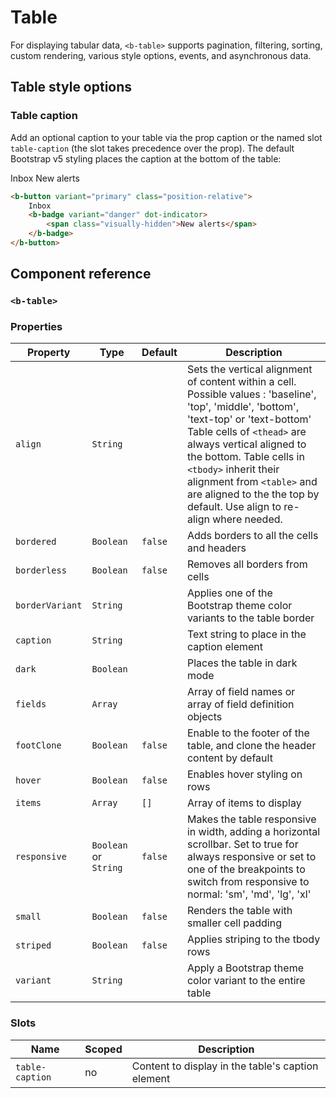 # Table
For displaying tabular data, `<b-table>` supports pagination, filtering, sorting, custom rendering, various style options, events, and asynchronous data.

## Table style options

### Table caption
Add an optional caption to your table via the prop caption or the named slot `table-caption` (the slot takes precedence over the prop). The default Bootstrap v5 styling places the caption at the bottom of the table:

<ClientOnly>
    <b-card>
        <b-button variant="primary" class="position-relative">
            Inbox
            <b-badge variant="danger" dot-indicator>
                <span class="visually-hidden">New alerts</span>
            </b-badge>
        </b-button>
    </b-card>
</ClientOnly>

``` html
<b-button variant="primary" class="position-relative">
    Inbox
    <b-badge variant="danger" dot-indicator>
        <span class="visually-hidden">New alerts</span>
    </b-badge>
</b-button>
```

## Component reference
### `<b-table>`
### Properties

| Property | Type | Default | Description
| --- | --- | --- | --- |
| `align` | `String` |  | Sets the vertical alignment of content within a cell. Possible values : 'baseline', 'top', 'middle', 'bottom', 'text-top' or 'text-bottom'<br/>Table cells of `<thead>` are always vertical aligned to the bottom. Table cells in `<tbody>` inherit their alignment from `<table>` and are aligned to the the top by default. Use align to re-align where needed.
| `bordered` | `Boolean` | `false` | Adds borders to all the cells and headers
| `borderless` | `Boolean` | `false` | Removes all borders from cells
| `borderVariant` | `String` |  | Applies one of the Bootstrap theme color variants to the table border
| `caption` | `String` |  | Text string to place in the caption element
| `dark` | `Boolean` |  | Places the table in dark mode
| `fields` | `Array` |  | Array of field names or array of field definition objects
| `footClone` | `Boolean` | `false` | Enable to the footer of the table, and clone the header content by default
| `hover` | `Boolean` | `false` | Enables hover styling on rows
| `items` | `Array` | `[]` | Array of items to display
| `responsive` | `Boolean` or `String` | `false` | Makes the table responsive in width, adding a horizontal scrollbar. Set to true for always responsive or set to one of the breakpoints to switch from responsive to normal: 'sm', 'md', 'lg', 'xl'
| `small` | `Boolean` | `false` | Renders the table with smaller cell padding
| `striped` | `Boolean` | `false` | Applies striping to the tbody rows
| `variant` | `String` |  | Apply a Bootstrap theme color variant to the entire table


### Slots

| Name  | Scoped | Description |
| --- | --- | --- |
| `table-caption`  | no | Content to display in the table's caption element |



